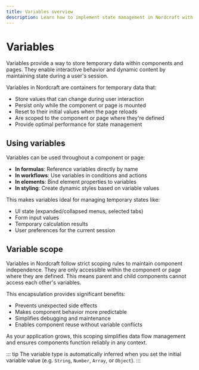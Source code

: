 ```yaml
---
title: Variables overview
description: Learn how to implement state management in Nordcraft with variables to store temporary data within components and pages.
---
```


# Variables

Variables provide a way to store temporary data within components and pages. They enable interactive behavior and dynamic content by maintaining state during a user's session.

Variables in Nordcraft are containers for temporary data that:

- Store values that can change during user interaction
- Persist only while the component or page is mounted
- Reset to their initial values when the page reloads
- Are scoped to the component or page where they're defined
- Provide optimal performance for state management

## Using variables

Variables can be used throughout a component or page:

- **In formulas**: Reference variables directly by name
- **In workflows**: Use variables in conditions and actions
- **In elements**: Bind element properties to variables
- **In styling**: Create dynamic styles based on variable values

This makes variables ideal for managing temporary states like:

- UI state (expanded/collapsed menus, selected tabs)
- Form input values
- Temporary calculation results
- User preferences for the current session

## Variable scope

Variables in Nordcraft follow strict scoping rules to maintain component independence. They are only accessible within the component or page where they are defined. This means parent and child components cannot access each other's variables.

This encapsulation provides significant benefits:

- Prevents unexpected side effects
- Makes component behavior more predictable
- Simplifies debugging and maintenance
- Enables component reuse without variable conflicts

As your application grows, this scoping simplifies data flow management and ensures components function reliably in any context.

::: tip
The variable type is automatically inferred when you set the initial variable value (e.g. `String`, `Number`, `Array`, or `Object`).
:::
